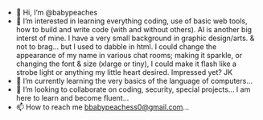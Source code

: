 - 👋 Hi, I’m @babypeaches
- 👀 I’m interested in learning everything coding, use of basic web tools, how to build and write code (with and without others). AI is another big interst of mine. I have a very small background in graphic design/arts. & not to brag... but I used to dabble in html. I could change the appearance of my name in various chat rooms; making it sparkle, or changing the font & size (xlarge or tiny), I could make it flash like a strobe light or anything my little heart desired. Impressed yet? JK
- 🌱 I’m currently learning the very basics of the language of computers...
- 💞️ I’m looking to collaborate on coding, security, special projects... I am here to learn and become fluent...
- 📫 How to reach me bbabypeachess0@gmail.com...

<!---
babypeaches/babypeaches is a ✨ special ✨ repository because its `README.md` (this file) appears on your GitHub profile.
You can click the Preview link to take a look at your changes.
--->

